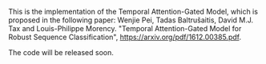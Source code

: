 This is the implementation of the Temporal Attention-Gated Model, which is proposed in the following paper:
Wenjie Pei, Tadas Baltrušaitis, David M.J. Tax and Louis-Philippe Morency. "Temporal Attention-Gated Model for Robust Sequence Classification", https://arxiv.org/pdf/1612.00385.pdf.

The code will be released soon.
